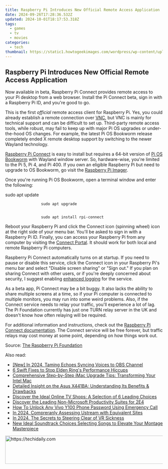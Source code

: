 ```yaml
---
title: Raspberry Pi Introduces New Official Remote Access Application
date: 2024-09-26T17:28:36.532Z
updated: 2024-10-01T18:17:53.318Z
tags:
  - games
  - tv
  - movies
categories:
  - tech
thumbnail: https://static1.howtogeekimages.com/wordpress/wp-content/uploads/2024/05/8-1.png
---
```


## Raspberry Pi Introduces New Official Remote Access Application

Now available in beta, Raspberry Pi Connect provides remote access to your Pi desktop from a web browser. Install the Pi Connect beta, sign in with a Raspberry Pi ID, and you're good to go.

 This is the first _official_ remote access client for Raspberry Pi. Yes, you could already establish a remote connection over [VNC](https://www.raspberrypi.com/documentation/computers/remote-access.html#vnc), but VNC is mainly for technical support and can be difficult to set up. Third-party remote access tools, while robust, may fail to keep up with major Pi OS upgrades or under-the-hood OS changes. For example, the latest Pi OS Bookworm release completely ended X remote desktop support by switching to the newer Wayland technology.

[Raspberry Pi Connect](https://www.raspberrypi.com/software/connect/) is easy to install but requires a 64-bit version of [Pi OS Bookworm](https://some-tips.techidaily.com/2024-approved-the-experts-list-of-top-vector-stock-portals/) with Wayland window server. So, hardware-wise, you're limited to the Pi 5, Pi 4, and Pi 400\. If you own an eligible Raspberry Pi but need to upgrade to OS Bookworm, go visit the [Raspberry Pi Imager](https://www.raspberrypi.com/software/).

 Once you're running Pi OS Bookworm, open a terminal window and enter the following:

sudo apt update

    
                    sudo apt upgrade

    
                    sudo apt install rpi-connect

 Reboot your Raspberry Pi and click the Connect icon (spinning wheel) icon at the right side of your menu bar. You'll be asked to sign in with a Raspberry Pi ID. Finally, you can access your Raspberry Pi from any computer by visiting the [Connect Portal](https://connect.raspberrypi.com/sign-in). It should work for both local and remote Raspberry Pi computers.

 Raspberry Pi Connect automatically turns on at startup. If you need to pause or disable this service, click the Connect icon in your Raspberry Pi's menu bar and select "Disable screen sharing" or "Sign out." If you plan on sharing Connect with other users, or if you're deeply concerned about security, I suggest enabling [enhanced logging](https://www.raspberrypi.com/documentation/services/connect.html#enable-enhanced-logging) for the service.

 As a beta app, Pi Connect may be a bit buggy. It also lacks the ability to share multiple screens at a time, so if your Pi computer is connected to multiple monitors, you may run into some weird problems. Also, if the Connect service needs to relay your traffic, you'll experience a lot of lag. The Pi Foundation currently has just one TURN relay server in the UK and doesn't know how often relaying will be required.

 For additional information and instructions, check out the [Raspberry Pi Connect documentation](https://www.raspberrypi.com/documentation/services/connect.html). The Connect service will be free forever, but traffic relays may cost money at some point, depending on how things work out.

 Source: [The Raspberry Pi Foundation](https://www.raspberrypi.com/news/raspberry-pi-connect/)

<ins class="adsbygoogle"
     style="display:block"
     data-ad-format="autorelaxed"
     data-ad-client="ca-pub-7571918770474297"
     data-ad-slot="1223367746"></ins>

<ins class="adsbygoogle"
     style="display:block"
     data-ad-client="ca-pub-7571918770474297"
     data-ad-slot="8358498916"
     data-ad-format="auto"
     data-full-width-responsive="true"></ins>

<span class="atpl-alsoreadstyle">Also read:</span>
<div><ul>
<li><a href="https://video-screen-grab.techidaily.com/new-in-2024-taming-echoes-syncing-voices-to-obs-channel/"><u>[New] In 2024, Taming Echoes Syncing Voices to OBS Channel</u></a></li>
<li><a href="https://win-answers.techidaily.com/6-swift-fixes-to-stop-elden-rings-performance-hiccups/"><u>6 Swift Fixes to Stop Elden Ring's Performance Hiccups</u></a></li>
<li><a href="https://buynow-help.techidaily.com/comprehensive-step-by-step-imac-upgrade-tips-transforming-your-intel-mac/"><u>Comprehensive Step-by-Step iMac Upgrade Tips: Transforming Your Intel Mac</u></a></li>
<li><a href="https://buynow-help.techidaily.com/detailed-insight-on-the-asus-x441ba-understanding-its-benefits-and-drawbacks/"><u>Detailed Insight on the Asus X441BA: Understanding Its Benefits & Drawbacks</u></a></li>
<li><a href="https://buynow-help.techidaily.com/discover-the-ideal-online-tv-shops-a-selection-of-6-leading-choices/"><u>Discover the Ideal Online TV Shops: A Selection of 6 Leading Choices</u></a></li>
<li><a href="https://buynow-help.techidaily.com/discover-the-leading-non-microsoft-productivity-suites-for-2e4/"><u>Discover the Leading Non-Microsoft Productivity Suites for 2E4</u></a></li>
<li><a href="https://android-unlock.techidaily.com/how-to-unlock-any-vivo-y100-phone-password-using-emergency-call-by-drfone-android/"><u>How To Unlock Any Vivo Y100 Phone Password Using Emergency Call</u></a></li>
<li><a href="https://extra-information.techidaily.com/in-2024-compreranly-assessing-ustream-with-equivalent-sites/"><u>In 2024, Compreranly Assessing Ustream with Equivalent Sites</u></a></li>
<li><a href="https://some-approaches.techidaily.com/in-2024-the-secrets-to-steering-clear-of-vr-sickness/"><u>In 2024, The Secrets to Steering Clear of VR Sickness</u></a></li>
<li><a href="https://sound-optimizing.techidaily.com/new-ideal-soundtrack-choices-selecting-songs-to-elevate-your-montage-masterpiece/"><u>New Ideal Soundtrack Choices Selecting Songs to Elevate Your Montage Masterpiece</u></a></li>
</ul></div>

<!-- affiliate ads begin -->
<a href="https://homestyler.sjv.io/c/5597632/1943647/22993" target="_top" id="1943647">
  <img src="//a.impactradius-go.com/display-ad/22993-1943647" border="0" alt="https://techidaily.com" width="728" height="90"/>
</a>
<img height="0" width="0" src="https://homestyler.sjv.io/i/5597632/1943647/22993" style="position:absolute;visibility:hidden;" border="0" />
<!-- affiliate ads end -->

